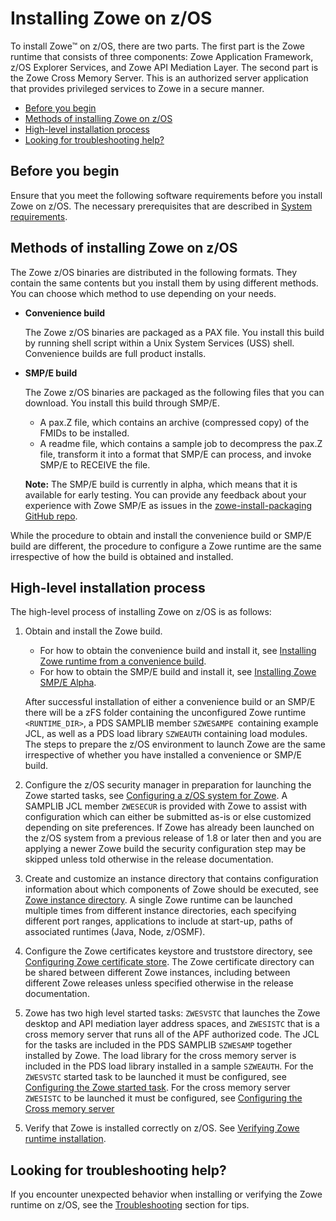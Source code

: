 # Installing Zowe on z/OS

To install Zowe&trade; on z/OS,  there are two parts. The first part is the Zowe runtime that consists of three components: Zowe Application Framework, z/OS Explorer Services, and Zowe API Mediation Layer. The second part is the Zowe Cross Memory Server. This is an authorized server application that provides privileged services to Zowe in a secure manner.

- [Before you begin](#before-you-begin)
- [Methods of installing Zowe on z/OS](#methods-of-installing-zowe-on-zos)
- [High-level installation process](#high-level-installation-process)
- [Looking for troubleshooting help?](#looking-for-troubleshooting-help)

## Before you begin

Ensure that you meet the following software requirements before you install Zowe on z/OS. The necessary prerequisites that are described in [System requirements](systemrequirements.md).

## Methods of installing Zowe on z/OS

The Zowe z/OS binaries are distributed in the following formats. They contain the same contents but you install them by using different methods. You can choose which method to use depending on your needs.

- **Convenience build**

  The Zowe z/OS binaries are packaged as a PAX file. You install this build by running shell script within a Unix System Services (USS) shell.  Convenience builds are full product installs.

- **SMP/E build**

  The Zowe z/OS binaries are packaged as the following files that you can download. You install this build through SMP/E.

  - A pax.Z file, which contains an archive (compressed copy) of the FMIDs to be installed.
  - A readme file, which contains a sample job to decompress the pax.Z file, transform it into a format that SMP/E can process, and invoke SMP/E to RECEIVE the file.

  **Note:** The SMP/E build is currently in alpha, which means that it is available for early testing. You can provide any feedback about your experience with Zowe SMP/E as issues in the [zowe-install-packaging GitHub repo](https://github.com/zowe/zowe-install-packaging/issues/new).

While the procedure to obtain and install the convenience build or SMP/E build are different, the procedure to configure a Zowe runtime are the same irrespective of how the build is obtained and installed.

## High-level installation process

The high-level process of installing Zowe on z/OS is as follows:

1. Obtain and install the Zowe build.
   - For how to obtain the convenience build and install it, see [Installing Zowe runtime from a convenience build](install-zowe-zos-convenience-build.md).
   - For how to obtain the SMP/E build and install it, see [Installing Zowe SMP/E Alpha](install-zowe-smpe.md).
   
   After successful installation of either a convenience build or an SMP/E there will be a zFS folder containing the unconfigured Zowe runtime `<RUNTIME_DIR>`, a PDS SAMPLIB member `SZWESAMPE `containing example JCL, as well as a PDS load library `SZWEAUTH` containing load modules. The steps to prepare the z/OS environment to launch Zowe are the same irrespective of whether you have installed a convenience or SMP/E build.  

2. Configure the z/OS security manager in preparation for launching the Zowe started tasks, see [Configuring a z/OS system for Zowe](configure-zos-system.md).  A SAMPLIB JCL member `ZWESECUR` is provided with Zowe to assist with configuration which can either be submitted as-is or else customized depending on site preferences.  If Zowe has already been launched on the z/OS system from a previous release of 1.8 or later then and you are applying a newer Zowe build the security configuration step may be skipped unless told otherwise in the release documentation.  

3. Create and customize an instance directory that contains configuration information about which components of Zowe should be executed, see [Zowe instance directory](configure-instance-directory.md).  A single Zowe runtime can be launched multiple times from different instance directories, each specifying different port ranges, applications to include at start-up, paths of associated runtimes (Java, Node, z/OSMF).

4. Configure the Zowe certificates keystore and truststore directory, see [Configuring Zowe certificate store](configure-certificates.md).  The Zowe certificate directory can be shared between different Zowe instances, including between different Zowe releases unless specified otherwise in the release documentation.  

5. Zowe has two high level started tasks: `ZWESVSTC` that launches the Zowe desktop and API mediation layer address spaces, and `ZWESISTC` that is a cross memory server that runs all of the APF authorized code.  The JCL for the tasks are included in the PDS SAMPLIB `SZWESAMP` together installed by Zowe.  The load library for the cross memory server is included in the PDS load library installed in a sample `SZWEAUTH`.  For the `ZWESVSTC` started task to be launched it must be configured, see [Configuring the Zowe started task](#configuring-zowe-server). For the cross memory server `ZWESISTC` to be launched it must be configured, see [Configuring the Cross memory server](#configuring-cross-memory-server)

<JRW TO DO Need a diagram here>

5. Verify that Zowe is installed correctly on z/OS. See [Verifying Zowe runtime installation](verify-zowe-runtime-install.md).

## Looking for troubleshooting help?

If you encounter unexpected behavior when installing or verifying the Zowe runtime on z/OS, see the [Troubleshooting](../troubleshoot/troubleshooting.md) section for tips.

